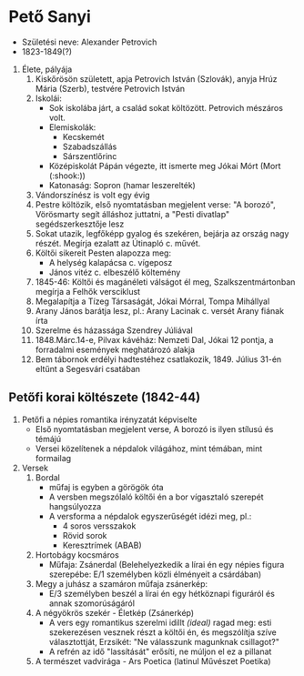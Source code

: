 # Pető Sanyi  
- Születési neve: Alexander Petrovich  
- 1823-1849(?)  
1. Élete, pályája  
   1. Kiskőrösön született, apja Petrovich István (Szlovák), anyja Hrúz Mária (Szerb), testvére Petrovich István  
   2. Iskolái:  
      - Sok iskolába járt, a család sokat költözött. Petrovich mészáros volt.  
      - Elemiskolák:  
        - Kecskemét  
        - Szabadszállás  
        - Sárszentlőrinc  
      - Középiskolát Pápán végezte, itt ismerte meg Jókai Mórt (Mort (:shook:))  
      - Katonaság: Sopron (hamar leszerelték)  
   3. Vándorszínész is volt egy évig  
   4. Pestre költözik, első nyomtatásban megjelent verse: "A borozó", Vörösmarty segít álláshoz juttatni, a "Pesti divatlap" segédszerkesztője lesz  
   5. Sokat utazik, legfőképp gyalog és szekéren, bejárja az ország nagy részét. Megírja ezalatt az Útinapló c. művét.  
   6. Költői sikereit Pesten alapozza meg:  
      - A helység kalapácsa c. vígeposz  
      - János vitéz c. elbeszélő költemény  
   7. 1845-46: Költői és magánéleti válságot él meg, Szalkszentmártonban megírja a Felhők versciklust  
   8. Megalapítja a Tízeg Társaságát, Jókai Mórral, Tompa Mihállyal  
   9. Arany János barátja lesz, pl.: Arany Lacinak c. versét Arany fiának írta  
   10. Szerelme és házassága Szendrey Júliával  
   11. 1848.Márc.14-e, Pilvax kávéház: Nemzeti Dal, Jókai 12 pontja, a forradalmi események meghatározó alakja  
   12. Bem tábornok erdélyi hadtestéhez csatlakozik, 1849. Július 31-én eltűnt a Segesvári csatában  
## Petőfi korai költészete (1842-44)  
1. Petőfi a népies romantika irényzatát képviselte  
   - Első nyomtatásban megjelent verse, A borozó is ilyen stílusú és témájú  
   - Versei közelítenek a népdalok világához, mint témában, mint formailag  
2. Versek  
   1. Bordal  
      - műfaj is egyben a görögök óta  
      - A versben megszólaló költői én a bor vígasztaló szerepét hangsúlyozza  
      - A versforma a népdalok egyszerűségét idézi meg, pl.:  
        - 4 soros versszakok  
        - Rövid sorok  
        - Keresztrímek (ABAB)  
   2. Hortobágy kocsmáros  
      - Műfaja: Zsánerdal (Belehelyezkedik a lírai én egy népies figura szerepébe: E/1 személyben közli élményeit a csárdában)  
   3. Megy a juhász a szamáron műfaja zsánerkép:  
      - E/3 személyben beszél a lírai én egy hétköznapi figuráról és annak szomorúságáról  
   4. A négyökrös szekér - Életkép (Zsánerkép)  
      - A vers egy romantikus szerelmi idillt *(ideal)* ragad meg: esti szekerezésen vesznek részt a költői én, és megszólítja szíve választottját, Erzsikét: "Ne válasszunk magunknak csillagot?"  
      - A refrén az idő "lassítását" erősíti, ne múljon el ez a pillanat  
   5. A természet vadvirága - Ars Poetica (latinul Művészet Poetika)  
